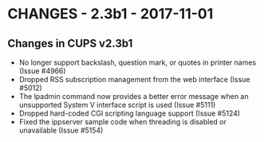 CHANGES - 2.3b1 - 2017-11-01
============================


Changes in CUPS v2.3b1
----------------------

- No longer support backslash, question mark, or quotes in printer names
  (Issue #4966)
- Dropped RSS subscription management from the web interface (Issue #5012)
- The lpadmin command now provides a better error message when an unsupported
  System V interface script is used (Issue #5111)
- Dropped hard-coded CGI scripting language support (Issue #5124)
- Fixed the ippserver sample code when threading is disabled or unavailable
  (Issue #5154)

